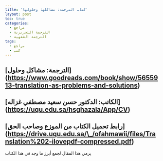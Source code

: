 ```yaml
---
title: 'كتاب الترجمة: مشاكلها وحلولها'
layout: post
toc: true
categories:
  - مراجع
  - الترجمة التحريرية
  - الترجمة الشفهية
tags:
  - مراجع
  - كتب
---
```

## [الترجمة: مشاكل وحلول] (https://www.goodreads.com/book/show/5655913-translation-as-problems-and-solutions)
## [الكاتب: الدكتور حسن سعيد مصطفي غزاله] (https://uqu.edu.sa/hsghazala/App/CV)
## [رابط تحميل الكتاب من الموزع وصاحب الحق] (https://drive.uqu.edu.sa/\_/ofahmawii/files/Translation%202-ilovepdf-compressed.pdf)
يرمي هذا المقال لجمع أبرز ما وجد في هذا الكتاب